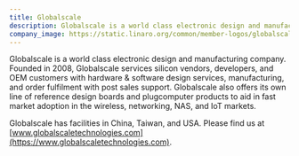 ```yaml
---
title: Globalscale
description: Globalscale is a world class electronic design and manufacturing company.
company_image: https://static.linaro.org/common/member-logos/globalscale.jpg
---
```

Globalscale is a world class electronic design and manufacturing company. Founded in 2008, Globalscale services silicon vendors, developers, and OEM customers with hardware & software design services, manufacturing, and order fulfilment with post sales support. Globalscale also offers its own line of reference design boards and plugcomputer products to aid in fast market adoption in the wireless, networking, NAS, and IoT markets.

Globalscale has facilities in China, Taiwan, and USA. Please find us at [www.globalscaletechnologies.com](https://www.globalscaletechnologies.com).
